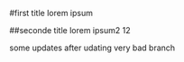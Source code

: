 #first title 
lorem ipsum 

##seconde title
lorem ipsum2 12

some updates after udating very bad branch